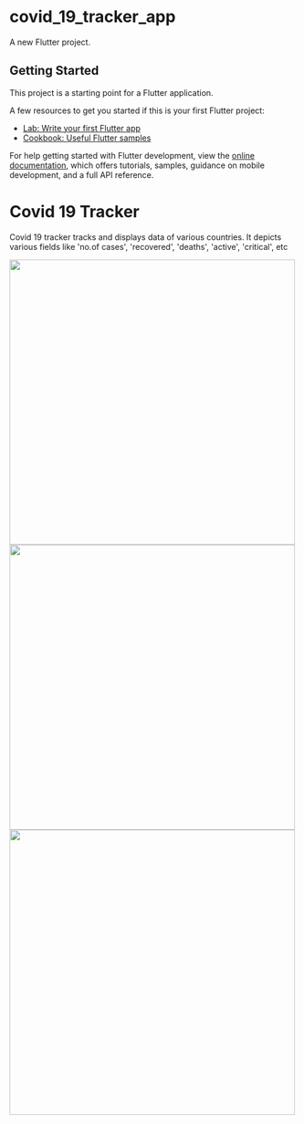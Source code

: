 # covid_19_tracker_app

A new Flutter project.

## Getting Started

This project is a starting point for a Flutter application.

A few resources to get you started if this is your first Flutter project:

- [Lab: Write your first Flutter app](https://docs.flutter.dev/get-started/codelab)
- [Cookbook: Useful Flutter samples](https://docs.flutter.dev/cookbook)

For help getting started with Flutter development, view the
[online documentation](https://docs.flutter.dev/), which offers tutorials,
samples, guidance on mobile development, and a full API reference.

# Covid 19 Tracker
Covid 19 tracker tracks and displays data of various countries.
It depicts various fields like 'no.of cases', 'recovered', 'deaths', 'active', 'critical', etc

<img src='https://github.com/user-attachments/assets/fd872a4f-bfeb-45b2-8cb0-b4ce05dbcb22' width=500>
<img src='https://github.com/user-attachments/assets/cfca68a0-e98d-4c94-99ee-f39393a5c99b' width=500>
<img src='https://github.com/user-attachments/assets/51119bfb-88a6-4d77-a73c-6774202ff47e' width=500>

